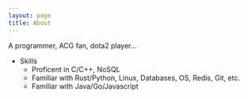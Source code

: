 ```yaml
---
layout: page
title: About
---
```


A programmer, ACG fan, dota2 player...

+ Skills
    + Proficent in C/C++, NoSQL
    + Familiar with Rust/Python, Linux, Databases, OS, Redis, Git, etc.
    + Familiar with Java/Go/Javascript
